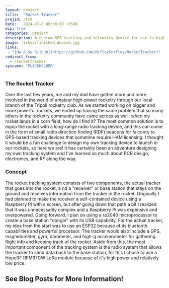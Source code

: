 ```yaml
---
layout: project
title:  "Rocket Tracker"
projid: rtrk
date:   2024-07-8 00:00:00 -0500
wip: true
categories: project
description: A custom GPS tracking and telemetry device for use in high powered amateur rocketry using an ESP32-S3, GPS, LoRa radio, and a suite of other sensors.
image: rtrkv3/finished_device.jpg
links:
 - "[Hw & Sw Github](https://github.com/NifleySnifley/RocketTracker)"
redirect_from:
  - /rockettracker
sysname: "PLACEHOLDER"
---
```


### The Rocket Tracker

Over the last few years, me and my dad have gotten more and more involved in the world of amateur high-power rocketry through our local branch of the Tripoli rocketry club. As we started working on bigger and more powerful rockets, we ended up having the same problem that so many others in the rocketry community have came across as well: when my rocket lands in a corn field, how do I find it? The most common solution is to equip the rocket with a long-range radio tracking device, and this can come in the form of small radio direction finding (RDF) beacons for falconry to GPS-based tracking devices that sometime require HAM licensing. I thought it would be a fun challenge to design my own tracking device to launch in our rockets, so here we are! It has certainly been an adventure designing my own tracking system and I've learned so much about PCB design, electronics, and RF along the way.

### Concept

The rocket tracking system consists of two components, the actual tracker that goes into the rocket, a nd a "receiver" or base station that stays on the ground and receives information from the tracker in the rocket. Originally I had planned to make the receiver a self-contained device using a Raspberry Pi with a screen, but after going down that path a bit I realized that it was unnecessarily complex and a Raspberry Pi was expensive and overpowered. Going forward, I plan on using a rp2040 microprocessor to create a base station "dongle" with its USB capability. For the actual tracker, my idea from the start was to use an ESP32 because of its bluetooth capabilities and powerful processor. The tracker would also include a GPS, magnetometer, gyro, barometer, and high-g accelerometer for gathering flight info and keeping track of the rocket. Aside from this, the most important component of the tracking system is the radio system that allows the tracker to send data back to the base station, for this I chose to use a HopeRF RFM97CW LoRa module because of it's high power and relatively low price.

## See Blog Posts for More Information!

<!-- 
## The PLACEHOLDER Tracking System
The PLACEHOLDER tracking system consists of two main components, the RECEIVER, and the tracker. Both the RECEIVER and the tracker are equipped with 915MHz (ISM band) HopeRF radio transceivers that allow live sending of telemetry information from the tracker to the RECEIVER. The data received from the tracker contains information on your rocket's position, altitude, orientation, and other information gathered from the onboard GPS and suite of sensors. The RECEIVER, when paired with the host software on a laptop or other portable computer provides a graphical interface displaying telemetry information.

## The Tracker
The tracker is the primary component of the tracking system, after all it is, of course, the thing you put in your rocket! The tracker can be powered by a variety of batteries (3.3 to 12 volts) and fits inside a standard 29mm body tube. The tracker contains a number of sensors (accelerometer, magnetometer, gyroscope, and barometer) for measuring the rocket's altitude, speed, and orientation in realtime during the flight. Last but not least, the most important components of the tracker are the GPS and radio module that tracks the location of your rocket and sends live telemetry information back to you on the ground over the air. The tracker also includes flash memory that stores information logged throughout the duration of your rocket's flight, these logs can be downloaded over bluetooth from the tracker.

## The RECEIVER
The RECEIVER is the only other essential component of the tracking system. The RECEIVER can send and receive data to and from the tracker. As a USB dongle it can be used with dedicated software to show live telemetry information from your tracker, but it can also be used without additional software, emulating a standard serial-port GPS. As a emulated GPS, applications such as MapSphere or google maps can be used to show and record your rocket's position received using the RECEIVER dongle.


TODO:
- Decide on names and logos!
- Write dedicated pages about the tracker and RECEIVER with more technical information and documentation
- Add images, gallery maybe? -->